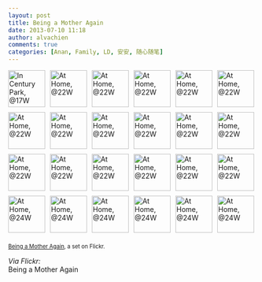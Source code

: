 ```yaml
---
layout: post
title: Being a Mother Again
date: 2013-07-10 11:18
author: alvachien
comments: true
categories: [Anan, Family, LD, 安安, 随心随笔]
---
```

<div style="padding: 0; overflow: hidden; margin: 0; width: 500px;"><a href="http://www.flickr.com/photos/alvachien/9238666012/in/set-72157634538571525/" title="In Century Park, @17W" style="text-decoration: none;"><img src="http://farm3.staticflickr.com/2868/9238666012_17b6985fdd_s.jpg" alt="In Century Park, @17W" style="padding: 0 10px 10px 0; width: 75px; height: 75px; float: left;"/></a><a href="http://www.flickr.com/photos/alvachien/9236100623/in/set-72157634538571525/" title="At Home, @22W" style="text-decoration: none;"><img src="http://farm8.staticflickr.com/7315/9236100623_dd512e2706_s.jpg" alt="At Home, @22W" style="padding: 0 10px 10px 0; width: 75px; height: 75px; float: left;"/></a><a href="http://www.flickr.com/photos/alvachien/9236098873/in/set-72157634538571525/" title="At Home, @22W" style="text-decoration: none;"><img src="http://farm4.staticflickr.com/3819/9236098873_2c215c8595_s.jpg" alt="At Home, @22W" style="padding: 0 10px 10px 0; width: 75px; height: 75px; float: left;"/></a><a href="http://www.flickr.com/photos/alvachien/9238876596/in/set-72157634538571525/" title="At Home, @22W" style="text-decoration: none;"><img src="http://farm8.staticflickr.com/7427/9238876596_d5da38b772_s.jpg" alt="At Home, @22W" style="padding: 0 10px 10px 0; width: 75px; height: 75px; float: left;"/></a><a href="http://www.flickr.com/photos/alvachien/9238875512/in/set-72157634538571525/" title="At Home, @22W" style="text-decoration: none;"><img src="http://farm8.staticflickr.com/7284/9238875512_85a0be878d_s.jpg" alt="At Home, @22W" style="padding: 0 10px 10px 0; width: 75px; height: 75px; float: left;"/></a><a href="http://www.flickr.com/photos/alvachien/9238874228/in/set-72157634538571525/" title="At Home, @22W" style="text-decoration: none;"><img src="http://farm3.staticflickr.com/2885/9238874228_9ed1db7f04_s.jpg" alt="At Home, @22W" style="padding: 0 0 10px 0; width: 75px; height: 75px; float: left;"/></a><br clear="all" /><a href="http://www.flickr.com/photos/alvachien/9238872728/in/set-72157634538571525/" title="At Home, @22W" style="text-decoration: none;"><img src="http://farm6.staticflickr.com/5484/9238872728_9971992e69_s.jpg" alt="At Home, @22W" style="padding: 0 10px 10px 0; width: 75px; height: 75px; float: left;"/></a><a href="http://www.flickr.com/photos/alvachien/9238871550/in/set-72157634538571525/" title="At Home, @22W" style="text-decoration: none;"><img src="http://farm8.staticflickr.com/7383/9238871550_f428b5284f_s.jpg" alt="At Home, @22W" style="padding: 0 10px 10px 0; width: 75px; height: 75px; float: left;"/></a><a href="http://www.flickr.com/photos/alvachien/9236090851/in/set-72157634538571525/" title="At Home, @22W" style="text-decoration: none;"><img src="http://farm4.staticflickr.com/3774/9236090851_5cf03e66e5_s.jpg" alt="At Home, @22W" style="padding: 0 10px 10px 0; width: 75px; height: 75px; float: left;"/></a><a href="http://www.flickr.com/photos/alvachien/9238868636/in/set-72157634538571525/" title="At Home, @22W" style="text-decoration: none;"><img src="http://farm4.staticflickr.com/3801/9238868636_b50a3fe050_s.jpg" alt="At Home, @22W" style="padding: 0 10px 10px 0; width: 75px; height: 75px; float: left;"/></a><a href="http://www.flickr.com/photos/alvachien/9236088201/in/set-72157634538571525/" title="At Home, @22W" style="text-decoration: none;"><img src="http://farm6.staticflickr.com/5444/9236088201_b9995c4707_s.jpg" alt="At Home, @22W" style="padding: 0 10px 10px 0; width: 75px; height: 75px; float: left;"/></a><a href="http://www.flickr.com/photos/alvachien/9238865802/in/set-72157634538571525/" title="At Home, @22W" style="text-decoration: none;"><img src="http://farm3.staticflickr.com/2807/9238865802_6db2cf24bc_s.jpg" alt="At Home, @22W" style="padding: 0 0 10px 0; width: 75px; height: 75px; float: left;"/></a><br clear="all" /><a href="http://www.flickr.com/photos/alvachien/9238864444/in/set-72157634538571525/" title="At Home, @22W" style="text-decoration: none;"><img src="http://farm8.staticflickr.com/7333/9238864444_615e34774c_s.jpg" alt="At Home, @22W" style="padding: 0 10px 10px 0; width: 75px; height: 75px; float: left;"/></a><a href="http://www.flickr.com/photos/alvachien/9236083917/in/set-72157634538571525/" title="At Home, @22W" style="text-decoration: none;"><img src="http://farm4.staticflickr.com/3827/9236083917_e4243703b6_s.jpg" alt="At Home, @22W" style="padding: 0 10px 10px 0; width: 75px; height: 75px; float: left;"/></a><a href="http://www.flickr.com/photos/alvachien/9238861800/in/set-72157634538571525/" title="At Home, @22W" style="text-decoration: none;"><img src="http://farm4.staticflickr.com/3728/9238861800_ddd75055ab_s.jpg" alt="At Home, @22W" style="padding: 0 10px 10px 0; width: 75px; height: 75px; float: left;"/></a><a href="http://www.flickr.com/photos/alvachien/9236081345/in/set-72157634538571525/" title="At Home, @22W" style="text-decoration: none;"><img src="http://farm8.staticflickr.com/7355/9236081345_1e19887b02_s.jpg" alt="At Home, @22W" style="padding: 0 10px 10px 0; width: 75px; height: 75px; float: left;"/></a><a href="http://www.flickr.com/photos/alvachien/9236077671/in/set-72157634538571525/" title="At Home, @22W" style="text-decoration: none;"><img src="http://farm6.staticflickr.com/5541/9236077671_13c776fbb6_s.jpg" alt="At Home, @22W" style="padding: 0 10px 10px 0; width: 75px; height: 75px; float: left;"/></a><a href="http://www.flickr.com/photos/alvachien/9236076471/in/set-72157634538571525/" title="At Home, @22W" style="text-decoration: none;"><img src="http://farm4.staticflickr.com/3800/9236076471_af2b31ec54_s.jpg" alt="At Home, @22W" style="padding: 0 0 10px 0; width: 75px; height: 75px; float: left;"/></a><br clear="all" /><a href="http://www.flickr.com/photos/alvachien/9236283699/in/set-72157634538571525/" title="At Home, @24W" style="text-decoration: none;"><img src="http://farm6.staticflickr.com/5549/9236283699_240c7d5e30_s.jpg" alt="At Home, @24W" style="padding: 0 10px 10px 0; width: 75px; height: 75px; float: left;"/></a><a href="http://www.flickr.com/photos/alvachien/9239061438/in/set-72157634538571525/" title="At Home, @24W" style="text-decoration: none;"><img src="http://farm4.staticflickr.com/3830/9239061438_00387a9dfc_s.jpg" alt="At Home, @24W" style="padding: 0 10px 10px 0; width: 75px; height: 75px; float: left;"/></a><a href="http://www.flickr.com/photos/alvachien/9239060360/in/set-72157634538571525/" title="At Home, @24W" style="text-decoration: none;"><img src="http://farm6.staticflickr.com/5444/9239060360_79f076deaf_s.jpg" alt="At Home, @24W" style="padding: 0 10px 10px 0; width: 75px; height: 75px; float: left;"/></a><a href="http://www.flickr.com/photos/alvachien/9239059150/in/set-72157634538571525/" title="At Home, @24W" style="text-decoration: none;"><img src="http://farm8.staticflickr.com/7441/9239059150_991508f090_s.jpg" alt="At Home, @24W" style="padding: 0 10px 10px 0; width: 75px; height: 75px; float: left;"/></a><a href="http://www.flickr.com/photos/alvachien/9239058148/in/set-72157634538571525/" title="At Home, @24W" style="text-decoration: none;"><img src="http://farm8.staticflickr.com/7384/9239058148_1753437d6e_s.jpg" alt="At Home, @24W" style="padding: 0 10px 10px 0; width: 75px; height: 75px; float: left;"/></a><a href="http://www.flickr.com/photos/alvachien/9239056074/in/set-72157634538571525/" title="At Home, @24W" style="text-decoration: none;"><img src="http://farm8.staticflickr.com/7441/9239056074_43e2608d19_s.jpg" alt="At Home, @24W" style="padding: 0 0 10px 0; width: 75px; height: 75px; float: left;"/></a><br clear="all" /></div><div style="font-size: 0.8em; margin-top: 0px; margin-bottom: 5px"><p><a href="http://www.flickr.com/photos/alvachien/sets/72157634538571525/">Being a Mother Again</a>, a set on Flickr.</p></div><p><i>Via Flickr:</i><br />
Being a Mother Again</p>
